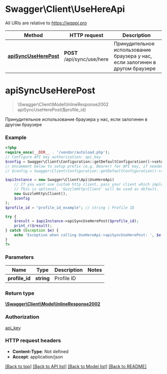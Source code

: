 # Swagger\Client\UseHereApi

All URIs are relative to *https://wappi.pro*

Method | HTTP request | Description
------------- | ------------- | -------------
[**apiSyncUseHerePost**](UseHereApi.md#apisyncuseherepost) | **POST** /api/sync/use/here | Принудительное использование браузера у нас, если залогинен в другом браузере

# **apiSyncUseHerePost**
> \Swagger\Client\Model\InlineResponse2002 apiSyncUseHerePost($profile_id)

Принудительное использование браузера у нас, если залогинен в другом браузере

### Example
```php
<?php
require_once(__DIR__ . '/vendor/autoload.php');
// Configure API key authorization: api_key
$config = Swagger\Client\Configuration::getDefaultConfiguration()->setApiKey('Authorization', 'YOUR_API_KEY');
// Uncomment below to setup prefix (e.g. Bearer) for API key, if needed
// $config = Swagger\Client\Configuration::getDefaultConfiguration()->setApiKeyPrefix('Authorization', 'Bearer');

$apiInstance = new Swagger\Client\Api\UseHereApi(
    // If you want use custom http client, pass your client which implements `GuzzleHttp\ClientInterface`.
    // This is optional, `GuzzleHttp\Client` will be used as default.
    new GuzzleHttp\Client(),
    $config
);
$profile_id = "profile_id_example"; // string | Profile ID

try {
    $result = $apiInstance->apiSyncUseHerePost($profile_id);
    print_r($result);
} catch (Exception $e) {
    echo 'Exception when calling UseHereApi->apiSyncUseHerePost: ', $e->getMessage(), PHP_EOL;
}
?>
```

### Parameters

Name | Type | Description  | Notes
------------- | ------------- | ------------- | -------------
 **profile_id** | **string**| Profile ID |

### Return type

[**\Swagger\Client\Model\InlineResponse2002**](../Model/InlineResponse2002.md)

### Authorization

[api_key](../../README.md#api_key)

### HTTP request headers

 - **Content-Type**: Not defined
 - **Accept**: application/json

[[Back to top]](#) [[Back to API list]](../../README.md#documentation-for-api-endpoints) [[Back to Model list]](../../README.md#documentation-for-models) [[Back to README]](../../README.md)

